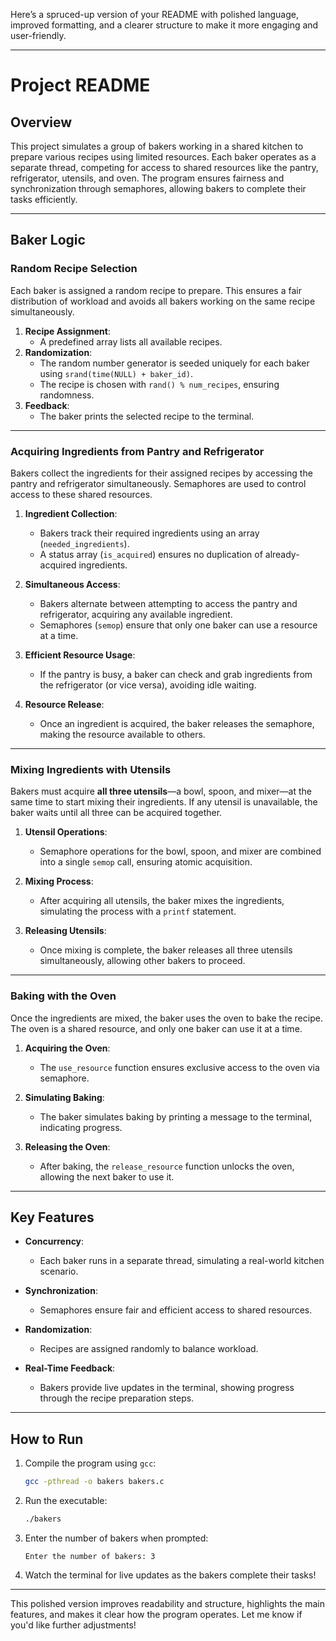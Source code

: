 Here’s a spruced-up version of your README with polished language, improved formatting, and a clearer structure to make it more engaging and user-friendly.

---

# Project README

## Overview

This project simulates a group of bakers working in a shared kitchen to prepare various recipes using limited resources. Each baker operates as a separate thread, competing for access to shared resources like the pantry, refrigerator, utensils, and oven. The program ensures fairness and synchronization through semaphores, allowing bakers to complete their tasks efficiently.

---

## Baker Logic

### Random Recipe Selection

Each baker is assigned a random recipe to prepare. This ensures a fair distribution of workload and avoids all bakers working on the same recipe simultaneously.

1. **Recipe Assignment**:
   - A predefined array lists all available recipes.
2. **Randomization**:
   - The random number generator is seeded uniquely for each baker using `srand(time(NULL) + baker_id)`.
   - The recipe is chosen with `rand() % num_recipes`, ensuring randomness.
3. **Feedback**:
   - The baker prints the selected recipe to the terminal.

---

### Acquiring Ingredients from Pantry and Refrigerator

Bakers collect the ingredients for their assigned recipes by accessing the pantry and refrigerator simultaneously. Semaphores are used to control access to these shared resources.

1. **Ingredient Collection**:
   - Bakers track their required ingredients using an array (`needed_ingredients`).
   - A status array (`is_acquired`) ensures no duplication of already-acquired ingredients.
   
2. **Simultaneous Access**:
   - Bakers alternate between attempting to access the pantry and refrigerator, acquiring any available ingredient.
   - Semaphores (`semop`) ensure that only one baker can use a resource at a time.

3. **Efficient Resource Usage**:
   - If the pantry is busy, a baker can check and grab ingredients from the refrigerator (or vice versa), avoiding idle waiting.

4. **Resource Release**:
   - Once an ingredient is acquired, the baker releases the semaphore, making the resource available to others.

---

### Mixing Ingredients with Utensils

Bakers must acquire **all three utensils**—a bowl, spoon, and mixer—at the same time to start mixing their ingredients. If any utensil is unavailable, the baker waits until all three can be acquired together.

1. **Utensil Operations**:
   - Semaphore operations for the bowl, spoon, and mixer are combined into a single `semop` call, ensuring atomic acquisition.

2. **Mixing Process**:
   - After acquiring all utensils, the baker mixes the ingredients, simulating the process with a `printf` statement.

3. **Releasing Utensils**:
   - Once mixing is complete, the baker releases all three utensils simultaneously, allowing other bakers to proceed.

---

### Baking with the Oven

Once the ingredients are mixed, the baker uses the oven to bake the recipe. The oven is a shared resource, and only one baker can use it at a time.

1. **Acquiring the Oven**:
   - The `use_resource` function ensures exclusive access to the oven via semaphore.

2. **Simulating Baking**:
   - The baker simulates baking by printing a message to the terminal, indicating progress.

3. **Releasing the Oven**:
   - After baking, the `release_resource` function unlocks the oven, allowing the next baker to use it.

---

## Key Features

- **Concurrency**:
   - Each baker runs in a separate thread, simulating a real-world kitchen scenario.
   
- **Synchronization**:
   - Semaphores ensure fair and efficient access to shared resources.
   
- **Randomization**:
   - Recipes are assigned randomly to balance workload.

- **Real-Time Feedback**:
   - Bakers provide live updates in the terminal, showing progress through the recipe preparation steps.

---

## How to Run

1. Compile the program using `gcc`:
   ```bash
   gcc -pthread -o bakers bakers.c
   ```

2. Run the executable:
   ```bash
   ./bakers
   ```

3. Enter the number of bakers when prompted:
   ```text
   Enter the number of bakers: 3
   ```

4. Watch the terminal for live updates as the bakers complete their tasks!

---

This polished version improves readability and structure, highlights the main features, and makes it clear how the program operates. Let me know if you'd like further adjustments!